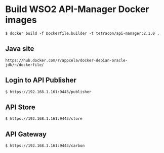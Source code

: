 # Build WSO2 API-Manager Docker images

    $ docker build -f Dockerfile.builder -t tetracon/api-manager:2.1.0 .

## Java site
    https://hub.docker.com/r/appcela/docker-debian-oracle-jdk/~/dockerfile/

## Login to API Publisher

    $ https://192.168.1.161:9443/publisher
    
## API Store

    $ https://192.168.1.161:9443/store

## API Gateway

    $ https://192.168.1.161:9443/carbon